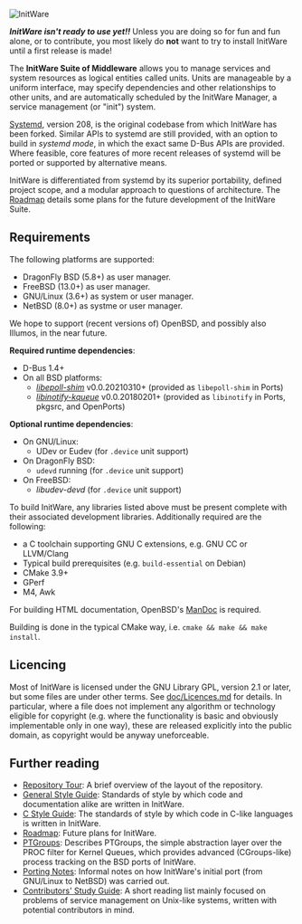 ![InitWare](http://brand.initware.com/assets/page-logo.png)

***InitWare isn't ready to use yet!!***
Unless you are doing so for fun and fun alone, or to contribute, you most
likely do **not** want to try to install InitWare until a first release is made!

The **InitWare Suite of Middleware** allows you to manage services
and system resources as logical entities called units. Units are manageable by a
uniform interface, may specify dependencies and other relationships to other
units, and are automatically scheduled by the InitWare Manager, a service
management (or "init") system.

[Systemd](http://www.freedesktop.org/wiki/Software/systemd), version 208, is
the original codebase from which InitWare has been forked.
Similar APIs to systemd are still provided, with an option to build in
*systemd mode*, in which the exact same D-Bus APIs are provided. Where feasible,
core features of more recent releases of systemd will be ported or supported
by alternative means.

InitWare is differentiated from systemd by its superior portability, defined
project scope, and a modular approach to questions of architecture.
The [Roadmap](wiki/Roadmap) details some plans for the future development of
the InitWare Suite.


Requirements
------------

The following platforms are supported:

- DragonFly BSD (5.8+) as user manager.
- FreeBSD (13.0+) as user manager.
- GNU/Linux (3.6+) as system or user manager.
- NetBSD (8.0+) as systme or user manager.

We hope to support (recent versions of) OpenBSD, and possibly also Illumos, in
the near future.

**Required runtime dependencies**:

- D-Bus 1.4+
- On all BSD platforms:
    - *[libepoll-shim](https://github.com/jiixyj/epoll-shim)* v0.0.20210310+
      (provided as `libepoll-shim` in Ports)
    - *[libinotify-kqueue](https://github.com/libinotify-kqueue/libinotify-kqueue)*
      v0.0.20180201+ (provided as `libinotify` in Ports, pkgsrc, and OpenPorts)

**Optional runtime dependencies**:

- On GNU/Linux:
    - UDev or Eudev (for `.device` unit support)
- On DragonFly BSD:
    - `udevd` running (for `.device` unit support)
- On FreeBSD:
    - *libudev-devd* (for `.device` unit support)

To build InitWare, any libraries listed above must be present complete with
their associated development libraries. Additionally required are the
following:

- a C toolchain supporting GNU C extensions, e.g. GNU CC or LLVM/Clang
- Typical build prerequisites (e.g. `build-essential` on Debian)
- CMake 3.9+
- GPerf
- M4, Awk

For building HTML documentation, OpenBSD's [ManDoc](https://mandoc.bsd.lv) is
required.

Building is done in the typical CMake way, i.e. `cmake && make && make install`.

Licencing
---------

Most of InitWare is licensed under the GNU Library GPL, version 2.1 or later,
but some files are under other terms. See [doc/Licences.md](doc/Licences.md)
for details. In particular, where a file does not implement any algorithm or
technology eligible for copyright (e.g. where the functionality is basic and
obviously implementable only in one way), these are released explicitly into
the public domain, as copyright would be anyway uneforceable.

Further reading
---------------

- [Repository Tour](https://github.com/InitWare/InitWare/wiki/Repository-Tour):
  A brief overview of the layout of the repository.
- [General Style Guide](doc/Style.md): Standards of style by which code and
  documentation alike are written in InitWare.
- [C Style Guide](doc/Style.md): The standards of style by which code in C-like
  languages is written in InitWare.
- [Roadmap](https://github.com/InitWare/InitWare/wiki/Roadmap):
  Future plans for InitWare.
- [PTGroups](https://github.com/InitWare/InitWare/wiki/PTGroups):
  Describes PTGroups, the simple abstraction layer over the PROC filter for
  Kernel Queues, which provides advanced (CGroups-like) process tracking on the
  BSD ports of InitWare.
- [Porting Notes](https://github.com/InitWare/InitWare/wiki/Porting-Notes):
  Informal notes on how InitWare's initial port (from GNU/Linux to NetBSD) was
  carried out.
- [Contributors' Study Guide](https://github.com/InitWare/InitWare/wiki/Contributors'-Study-Guide):
  A short reading list mainly focused on problems of service management on
  Unix-like systems, written with potential contributors in mind.

<!-- - [Changes](https://github.com/InitWare/InitWare/wiki/Changes):
  Enumerates in summary significant changes made to InitWare. A page worth
  reading for anyone who wants to know in what respects InitWare differs from
  systemd.-->
